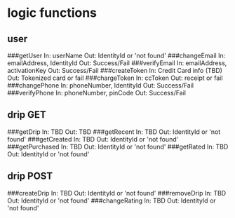 # logic functions
## user

###getUser
	In: userName
	Out: IdentityId or 'not found'
###changeEmail
	In: emailAddress, IdentityId
	Out: Success/Fail
###verifyEmail
	In: emailAddress, activationKey
	Out: Success/Fail
###createToken
	In: Credit Card info (TBD)
	Out: Tokenized card or fail
###chargeToken
	In: ccToken
	Out: receipt or fail
###changePhone
	In: phoneNumber, IdentityId
	Out: Success/Fail
###verifyPhone
	In: phoneNumber, pinCode
	Out: Success/Fail

## drip GET

###getDrip
	In: TBD
	Out: TBD
###getRecent
	In: TBD
	Out: IdentityId or 'not found'
###getCreated
	In: TBD
	Out: IdentityId or 'not found'
###getPurchased
	In: TBD
	Out: IdentityId or 'not found'
###getRated
	In: TBD
	Out: IdentityId or 'not found'
## drip POST
###createDrip
	In: TBD
	Out: IdentityId or 'not found'
###removeDrip
	In: TBD
	Out: IdentityId or 'not found'
###changeRating
	In: TBD
	Out: IdentityId or 'not found'